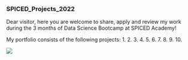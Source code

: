 ### SPICED_Projects_2022
Dear visitor, here you are welcome to share, apply and review my work during the 3 months of Data Science Bootcamp at SPICED Academy!
  
  My portfolio consists of the following projects:
  1.
  2.
  3.
  4.
  5.
  6.
  7.
  8. 
  9.
  10.
  
<img src="https://github.com/NikitaSmirnov22/git_for_geeks/blob/main/nerd.gif">
